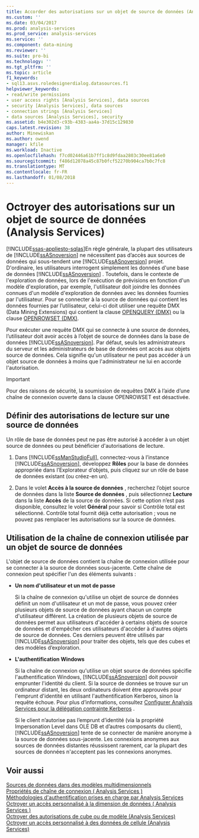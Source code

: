 ```yaml
---
title: Accorder des autorisations sur un objet de source de données (Analysis Services) | Documents Microsoft
ms.custom: ''
ms.date: 03/04/2017
ms.prod: analysis-services
ms.prod_service: analysis-services
ms.service: ''
ms.component: data-mining
ms.reviewer: ''
ms.suite: pro-bi
ms.technology: ''
ms.tgt_pltfrm: ''
ms.topic: article
f1_keywords:
- sql13.asvs.roledesignerdialog.datasources.f1
helpviewer_keywords:
- read/write permissions
- user access rights [Analysis Services], data sources
- security [Analysis Services], data sources
- connection strings [Analysis Services]
- data sources [Analysis Services], security
ms.assetid: b4e302d3-c93b-4383-aa4a-37d15c129830
caps.latest.revision: 38
author: Minewiskan
ms.author: owend
manager: kfile
ms.workload: Inactive
ms.openlocfilehash: f7cd02446a61b7ff1c8d9fdaa2803c30ee81a6e0
ms.sourcegitcommit: f486d12078a45c87b0fcf52270b904ca7b0c7fc8
ms.translationtype: MT
ms.contentlocale: fr-FR
ms.lasthandoff: 01/08/2018
---
```

# <a name="grant-permissions-on-a-data-source-object-analysis-services"></a>Octroyer des autorisations sur un objet de source de données (Analysis Services)
[!INCLUDE[ssas-appliesto-sqlas](../../includes/ssas-appliesto-sqlas.md)]En règle générale, la plupart des utilisateurs de [!INCLUDE[ssASnoversion](../../includes/ssasnoversion-md.md)] ne nécessitent pas d’accès aux sources de données qui sous-tendent une [!INCLUDE[ssASnoversion](../../includes/ssasnoversion-md.md)] projet. D'ordinaire, les utilisateurs interrogent simplement les données d'une base de données [!INCLUDE[ssASnoversion](../../includes/ssasnoversion-md.md)] . Toutefois, dans le contexte de l'exploration de données, lors de l'exécution de prévisions en fonction d'un modèle d'exploration, par exemple, l'utilisateur doit joindre les données connues d'un modèle d'exploration de données avec les données fournies par l'utilisateur. Pour se connecter à la source de données qui contient les données fournies par l’utilisateur, celui-ci doit utiliser une requête DMX (Data Mining Extensions) qui contient la clause [OPENQUERY &#40;DMX&#41;](../../dmx/source-data-query-openquery.md) ou la clause [OPENROWSET &#40;DMX&#41;](../../dmx/source-data-query-openrowset.md).  
  
 Pour exécuter une requête DMX qui se connecte à une source de données, l’utilisateur doit avoir accès à l’objet de source de données dans la base de données [!INCLUDE[ssASnoversion](../../includes/ssasnoversion-md.md)]. Par défaut, seuls les administrateurs du serveur et les administrateurs de base de données ont accès aux objets source de données. Cela signifie qu'un utilisateur ne peut pas accéder à un objet source de données à moins que l'administrateur ne lui en accorde l'autorisation.  
  
> [!IMPORTANT]  
>  Pour des raisons de sécurité, la soumission de requêtes DMX à l’aide d’une chaîne de connexion ouverte dans la clause OPENROWSET est désactivée.  
  
## <a name="set-read-permissions-to-a-data-source"></a>Définir des autorisations de lecture sur une source de données  
 Un rôle de base de données peut ne pas être autorisé à accéder à un objet source de données ou peut bénéficier d'autorisations de lecture.  
  
1.  Dans [!INCLUDE[ssManStudioFull](../../includes/ssmanstudiofull-md.md)], connectez-vous à l’instance [!INCLUDE[ssASnoversion](../../includes/ssasnoversion-md.md)], développez **Rôles** pour la base de données appropriée dans l’Explorateur d’objets, puis cliquez sur un rôle de base de données existant (ou créez-en un).  
  
2.  Dans le volet **Accès à la source de données** , recherchez l’objet source de données dans la liste **Source de données** , puis sélectionnez **Lecture** dans la liste **Accès** de la source de données. Si cette option n’est pas disponible, consultez le volet **Général** pour savoir si Contrôle total est sélectionné. Contrôle total fournit déjà cette autorisation ; vous ne pouvez pas remplacer les autorisations sur la source de données.  
  
## <a name="working-with-the-connection-string-used-by-a-data-source-object"></a>Utilisation de la chaîne de connexion utilisée par un objet de source de données  
 L'objet de source de données contient la chaîne de connexion utilisée pour se connecter à la source de données sous-jacente. Cette chaîne de connexion peut spécifier l'un des éléments suivants :  
  
-   **Un nom d'utilisateur et un mot de passe**  
  
     Si la chaîne de connexion qu'utilise un objet de source de données définit un nom d'utilisateur et un mot de passe, vous pouvez créer plusieurs objets de source de données ayant chacun un compte d'utilisateur différent. La création de plusieurs objets de source de données permet aux utilisateurs d'accéder à certains objets de source de données et d'empêcher ces utilisateurs d'accéder à d'autres objets de source de données. Ces derniers peuvent être utilisés par [!INCLUDE[ssASnoversion](../../includes/ssasnoversion-md.md)] pour traiter des objets, tels que des cubes et des modèles d’exploration.  
  
-   **L'authentification Windows**  
  
     Si la chaîne de connexion qu'utilise un objet source de données spécifie l'authentification Windows, [!INCLUDE[ssASnoversion](../../includes/ssasnoversion-md.md)] doit pouvoir emprunter l'identité du client. Si la source de données se trouve sur un ordinateur distant, les deux ordinateurs doivent être approuvés pour l'emprunt d'identité en utilisant l'authentification Kerberos, sinon la requête échoue. Pour plus d’informations, consultez [Configurer Analysis Services pour la délégation contrainte Kerberos](../../analysis-services/instances/configure-analysis-services-for-kerberos-constrained-delegation.md) .  
  
     Si le client n’autorise pas l’emprunt d’identité (via la propriété Impersonation Level dans OLE DB et d’autres composants du client), [!INCLUDE[ssASnoversion](../../includes/ssasnoversion-md.md)] tente de se connecter de manière anonyme à la source de données sous-jacente. Les connexions anonymes aux sources de données distantes réussissent rarement, car la plupart des sources de données n'acceptent pas les connexions anonymes.  
  
## <a name="see-also"></a>Voir aussi  
 [Sources de données dans des modèles multidimensionnels](../../analysis-services/multidimensional-models/data-sources-in-multidimensional-models.md)   
 [Propriétés de chaîne de connexion &#40; Analysis Services &#41;](../../analysis-services/instances/connection-string-properties-analysis-services.md)   
 [Méthodologies d'authentification prises en charge par Analysis Services](../../analysis-services/instances/authentication-methodologies-supported-by-analysis-services.md)   
 [Octroyer un accès personnalisé à la dimension de données &#40; Analysis Services &#41;](../../analysis-services/multidimensional-models/grant-custom-access-to-dimension-data-analysis-services.md)   
 [Octroyer des autorisations de cube ou de modèle &#40;Analysis Services&#41;](../../analysis-services/multidimensional-models/grant-cube-or-model-permissions-analysis-services.md)   
 [Octroyer un accès personnalisé à des données de cellule &#40;Analysis Services&#41;](../../analysis-services/multidimensional-models/grant-custom-access-to-cell-data-analysis-services.md)  
  
  

